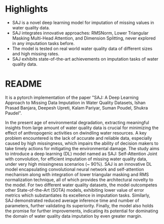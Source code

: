 # Highlights

* SAJ is a novel deep learning model for imputation of missing values in water quality data.
* SAJ integrates innovative approaches: RMSNorm, Lower Triangular Masking Multi-Head Attention, and Dimension Splitting, never explored in any imputation tasks before.
* The model is tested on real world water quality data of different sizes and high missing rates.
* SAJ exhibits state-of-the-art achievements on imputation tasks of water quality data.

# README
It is a pytorch implementation of the paper "SAJ: A Deep Learning Approach to Missing Data Imputation in Water Quality Datasets, Ishan Prasad Banjara, Deepesh Upreti, Kalam Pariyar, Suman Poudel, Shukra Paudel".

In the present age of environmental degradation, extracting meaningful insights from large amount of water quality data is crucial for minimizing the effect of anthropogenic activities on dwindling water resources. A key problem encountered is the lack of accurate and reliable data, especially caused by high missingness, which impairs the ability of decision makers to take timely actions for mitigating the environmental damage. The study aims to introduce a deep learning (DL) model named as SAJ: Self-Attention Joint with convolution, for efficient imputation of missing water quality data, under very high missingness scenarios (~ 90%). SAJ is an innovative DL model encapsulating convolutional neural network and self-attention mechanism along with integration of lower triangular masking and RMS normalization technique, all of which provides the architectural novelty to the model. For two different water quality datasets, the model outcompetes other State-of-the-Art (SOTA) models, exhibiting lower value of error metrics which substantiates its excellence in imputation tasks. Similarly, SAJ demonstrated reduced average inference time and number of parameters, further validating its superiority. Finally, the model also holds the promise for further improvements, indicating its potential for dominating the domain of water quality data imputation by even greater margin.


